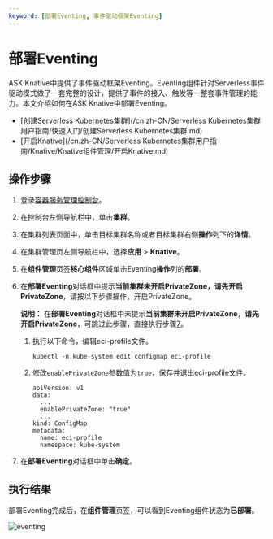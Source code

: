 ```yaml
---
keyword: [部署Eventing, 事件驱动框架Eventing]
---
```


# 部署Eventing

ASK Knative中提供了事件驱动框架Eventing。Eventing组件针对Serverless事件驱动模式做了一套完整的设计，提供了事件的接入、触发等一整套事件管理的能力。本文介绍如何在ASK Knative中部署Eventing。

-   [创建Serverless Kubernetes集群](/cn.zh-CN/Serverless Kubernetes集群用户指南/快速入门/创建Serverless Kubernetes集群.md)
-   [开启Knative](/cn.zh-CN/Serverless Kubernetes集群用户指南/Knative/Knative组件管理/开启Knative.md)

## 操作步骤

1.  登录[容器服务管理控制台](https://cs.console.aliyun.com)。

2.  在控制台左侧导航栏中，单击**集群**。

3.  在集群列表页面中，单击目标集群名称或者目标集群右侧**操作**列下的**详情**。

4.  在集群管理页左侧导航栏中，选择**应用** \> **Knative**。

5.  在**组件管理**页签**核心组件**区域单击Eventing**操作**列的**部署**。

6.  在**部署Eventing**对话框中提示**当前集群未开启PrivateZone，请先开启PrivateZone**，请按以下步骤操作，开启PrivateZone。

    **说明：** 在**部署Eventing**对话框中未提示**当前集群未开启PrivateZone，请先开启PrivateZone**，可跳过此步骤，直接执行步骤[7](#step_msv_ok7_xll)。

    1.  执行以下命令，编辑eci-profile文件。

        ```
        kubectl -n kube-system edit configmap eci-profile
        ```

    2.  修改`enablePrivateZone`参数值为`true`，保存并退出eci-profile文件。

        ```
        apiVersion: v1
        data:
          ...
          enablePrivateZone: "true"
          ...
        kind: ConfigMap
        metadata:
          name: eci-profile
          namespace: kube-system
        ```

7.  在**部署Eventing**对话框中单击**确定**。


## 执行结果

部署Eventing完成后，在**组件管理**页签，可以看到Eventing组件状态为**已部署**。

![eventing](https://static-aliyun-doc.oss-accelerate.aliyuncs.com/assets/img/zh-CN/7020039061/p207749.png)

